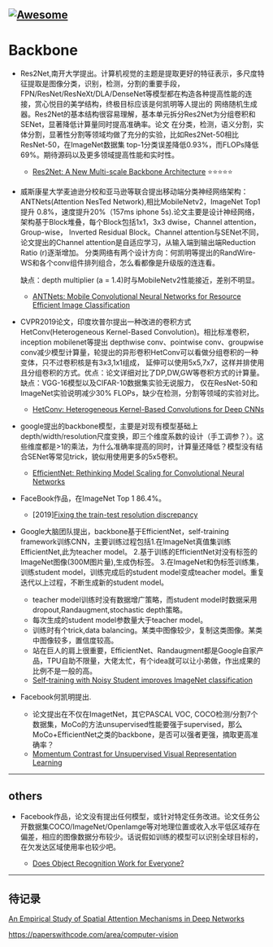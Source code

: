 [![Awesome](https://awesome.re/badge.svg)](https://awesome.re)
---
# Backbone

- Res2Net,南开大学提出。计算机视觉的主题是提取更好的特征表示，多尺度特征提取是图像分类，识别，检测，分割的重要手段，
FPN/ResNet/ResNeXt/DLA/DenseNet等模型都在构造各种提高性能的连接，赏心悦目的美学结构，终极目标应该是何凯明等人提出的
网络随机生成器。Res2Net的基本结构很容易理解，基本单元拆分Res2Net为分组卷积和SENet，显著降低计算量同时提高准确率。论文
在分类，检测，语义分割，实体分割，显著性分割等领域均做了充分的实验，比如Res2Net-50相比ResNet-50，在ImageNet数据集
top-1分类误差降低0.93%，而FLOPs降低69%。期待源码以及更多领域提高性能和实时性。

  - [Res2Net: A New Multi-scale Backbone Architecture](https://arxiv.org/pdf/1904.01169.pdf) :star::star::star::star::star:


- 威斯康星大学麦迪逊分校和亚马逊等联合提出移动端分类神经网络架构：ANTNets(Attention NesTed Network),相比MobileNetv2，ImageNet
Top1 提升 0.8%，速度提升20%（157ms iphone 5s).论文主要是设计神经网络，架构基于Block堆叠，每个Block包括1x1，3x3 dwise，Channel attention，Group-wise，
Inverted Residual Block。Channel attention与SENet不同，论文提出的Channel attention是自适应学习，从输入端到输出端Reduction Ratio (r)逐渐增加。
分类网络有两个设计方向：何凯明等提出的RandWire-WS和各个conv组件排列组合，怎么看都像是升级版的连连看。

  缺点：depth multiplier (a = 1.4)时与MobileNetv2性能接近，差别不明显。

  - [ANTNets: Mobile Convolutional Neural Networks for Resource Efficient Image Classification](https://arxiv.org/pdf/1904.03775.pdf)

- CVPR2019论文，印度坎普尔提出一种改进的卷积方式HetConv(Heterogeneous Kernel-Based Convolution)。相比标准卷积，inception mobilenet等提出
depthwise conv、pointwise conv、groupwise conv减少模型计算量，轮提出的异形卷积HetConv可以看做分组卷积的一种变体，只不过卷积核是有3x3,1x1组成，
延伸可以使用5x5,7x7，这样并排使用且分组卷积的方式。优点：论文详细对比了DP,DW,GW等卷积方式的计算量。缺点：VGG-16模型以及CIFAR-10数据集实验无说服力，
仅在ResNet-50和ImageNet实验说明减少30% FLOPs，缺少在检测，分割等领域的实验对比。

  - [HetConv: Heterogeneous Kernel-Based Convolutions for Deep CNNs](https://arxiv.org/pdf/1903.04120.pdf)

- google提出的backbone模型，主要是对现有模型基础上depth/width/resolution尺度变换，即三个维度系数的设计（手工调参？）。这些维度都是>1的乘法，为什么准确率提高的同时，计算量还降低？模型没有结合SENet等常见trick，貌似用使用更多的5x5卷积。

  - [EfficientNet: Rethinking Model Scaling for Convolutional Neural Networks](https://arxiv.org/pdf/1905.11946.pdf)


- FaceBook作品，在ImageNet Top 1 86.4%。

  - [2019][Fixing the train-test resolution discrepancy](https://arxiv.org/pdf/1906.06423.pdf)

- Google大脑团队提出，backbone基于EfficientNet，self-training framework训练CNN，主要训练过程包括1.在ImageNet真值集训练EfficientNet,此为teacher model。 2.基于训练的EfficientNet对没有标签的ImageNet图像(300M图片量),生成伪标签。
3.在ImageNet和伪标签训练集，训练student model，训练完成后的student model变成teacher model。重复迭代以上过程，不断生成新的student model。
  - teacher model训练时没有数据增广策略，而student model时数据采用dropout,Randaugment,stochastic depth策略。
  - 每次生成的student model参数量大于teacher model。
  - 训练时有个trick,data balancing。某类中图像较少，复制这类图像。某类中图像较多，置信度较高。
  - 站在巨人的肩上很重要，EfficientNet、Randaugment都是Google自家产品，TPU自助不限量，大佬太忙，有个idea就可以让小弟做，作出成果的比例不是一般的高。
  - [Self-training with Noisy Student improves ImageNet classification](https://arxiv.org/pdf/1911.04252.pdf)

- Facebook何凯明提出.
  - 论文提出在不仅在ImagetNet，其它PASCAL VOC, COCO检测/分割7个数据集，MoCo的方法unsupervised性能要强于supervised，那么MoCo+EfficientNet之类的backbone，是否可以强者更强，摘取更高准确率？
  - [Momentum Contrast for Unsupervised Visual Representation Learning](https://128.84.21.199/pdf/1911.05722.pdf)
---
## others
- Facebook作品，论文没有提出任何模型，或针对特定任务改进。论文任务公开数据集COCO/ImageNet/OpenIamge等对地理位置或收入水平低区域存在偏差，相应的图像数据分布较少。话说假如训练的模型可以识别全球目标的，在欠发达区域使用率也较少吧。

  - [Does Object Recognition Work for Everyone?](https://arxiv.org/pdf/1906.02659.pdf)

---
## 待记录

[An Empirical Study of Spatial Attention Mechanisms in Deep Networks](https://arxiv.org/pdf/1904.05873.pdf)



https://paperswithcode.com/area/computer-vision
